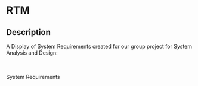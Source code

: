 <h1>RTM</h1>

<h2>Description</h2>
A Display of System Requirements created for our group project for System Analysis and Design:
<br />

<br></br>
System Requirements 
